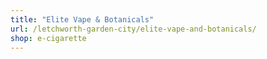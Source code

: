 ```yaml
---
title: "Elite Vape & Botanicals"
url: /letchworth-garden-city/elite-vape-and-botanicals/
shop: e-cigarette
---
```

